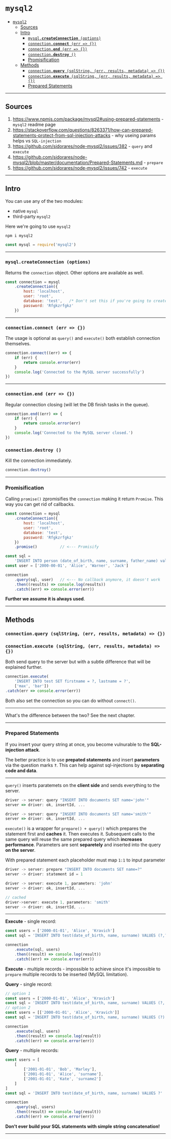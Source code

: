 # `mysql2`

- [`mysql2`](#mysql2)
	- [Sources](#sources)
	- [Intro](#intro)
		- [`mysql.`**`createConnection`**` (options)`](#mysqlcreateconnection-options)
		- [`connection.`**`connect`**` (err => {})`](#connectionconnect-err--)
		- [`connection.`**`end`**` (err => {})`](#connectionend-err--)
		- [`connection.`**`destroy`**` ()`](#connectiondestroy-)
		- [Promisification](#promisification)
	- [Methods](#methods)
		- [`connection.`**`query`**` (sqlString, (err, results, metadata) => {})`](#connectionquery-sqlstring-err-results-metadata--)
		- [`connection.`**`execute`**` (sqlString, (err, results, metadata) => {})`](#connectionexecute-sqlstring-err-results-metadata--)
		- [Prepared Statements](#prepared-statements)

***

## Sources

1. https://www.npmjs.com/package/mysql2#using-prepared-statements - `mysql2` readme page
2. https://stackoverflow.com/questions/8263371/how-can-prepared-statements-protect-from-sql-injection-attacks - why useing params helps vs `SQL-injection`
3. https://github.com/sidorares/node-mysql2/issues/382 - `query` and `execute`
4. https://github.com/sidorares/node-mysql2/blob/master/documentation/Prepared-Statements.md - `prepare`
5. https://github.com/sidorares/node-mysql2/issues/742 - `execute`


***


## Intro

You can use any of the two modules:

- native `mysql`
- third-party `mysql2`

Here we're going to use `mysql2`

```bash
npm i mysql2
```

```js
const mysql = require('mysql2')
```

***

### `mysql.`**`createConnection`**` (options)`

Returns the `connection` object. Other options are available as well.

```js
const connection = mysql
	.createConnection({
		host: 'localhost',
		user: 'root',
		database: 'test',	/* Don't set this if you're going to create DB */
		password: 'Rfgkzrfgkz'
	})
```

***

### `connection.`**`connect`**` (err => {})`

The usage is optional as `query()` and `execute()` both establish connection themselves.

```js
connection.connect((err) => {
	if (err) {
		return console.error(err)
	}
	console.log('Connected to the MySQL server successfully')
})
```

***

### `connection.`**`end`**` (err => {})`

Regular connection closing (will let the DB finish tasks in the queue).

```js
connection.end((err) => {
	if (err) {
		return console.error(err)
	}
	console.log('Connected to the MySQL server closed.')
})
```

### `connection.`**`destroy`**` ()`

Kill the connection immediately.

```js
connection.destroy()
```

***

### Promisification

Calling `promise()` zpromisifies the `connection` making it return `Promise`. This way you can get rid of callbacks.

```js
const connection = mysql
	.createConnection({
		host: 'localhost',
		user: 'root',
		database: 'test',
		password: 'Rfgkzrfgkz'
	})
	.promise()			// <--- Promisify

const sql =
	'INSERT INTO person (date_of_birth, name, surname, father_name) values (?, ?, ?, ?)'
const user = ['2000-00-01', 'Alice', 'Warner', 'Jack']

connection
	.query(sql, user)	// <--- No callback anymore, it doesn't work
	.then((results) => console.log(results))
	.catch((err) => console.error(err))
```

**Further we assume it is always used**.

***


## Methods

### `connection.`**`query`**` (sqlString, (err, results, metadata) => {})`
### `connection.`**`execute`**` (sqlString, (err, results, metadata) => {})`

Both send query to the server but with a subtle difference that will be explained further.

```js
connection.execute(
	'INSERT INTO test SET firstname = ?, lastname = ?', 
	['max', 'bar'])
.catch(err => console.error(err))
```

Both also set the connection so you can do without `connect()`. 

***

What's the difference between the two? See the next chapter.

***

### Prepared Statements

If you insert your query string at once, you become vulnurable to the **SQL-injection attack**. 

The better practice is to use **prepated statements** and insert **parameters** via the question marks **`?`**. This can help against sql-injections by **separating code and data**.

***

`query()` inserts paratemets on the **client side** and sends everything to the server.

```js
driver -> server: query "INSERT INTO documents SET name='john'" 
server => driver: ok, insertId, ...

driver -> server: query "INSERT INTO documents SET name='smith'" 
server => driver: ok, insertId, ...
```

`execute()` is a wrapper for `prepare() + query()` which prepares the statement first and **caches** it. Then executes it. Subsequent calls to the same query will reuse the same prepared query which **increases performance**. Parameters are sent **separetely** and  inserted into the query **on the server**.

With prepared statement each placeholder must map `1:1` to input parameter

```js
driver -> server: prepare "INSERT INTO documents SET name=?"
server -> driver: statement id = 1

driver -> server: execute 1, parameters: 'john'
server -> driver: ok, insertId, ...

// cached
driver->server: execute 1, parameters: 'smith'
server -> driver: ok, insertId, ...
```

***

**Execute** - single record:

```js
const users = ['2000-01-01', 'Alice', 'Kravich']
const sql = 'INSERT INTO test(date_of_birth, name, surname) VALUES (?,?,?)'

connection
	.execute(sql, users)
	.then((result) => console.log(result))
	.catch((err) => console.error(err))
```

**Execute** - multiple records - impossible to achieve since it's impossible to `prepare` multiple records to be inserted (MySQL limitation).

**Query** - single record:

```js
// option 1
const users = ['2000-01-01', 'Alice', 'Kravich']
const sql = 'INSERT INTO test(date_of_birth, name, surname) VALUES (?, ?, ?)'
// option 2
const users = [['2000-01-01', 'Alice', 'Kravich']]
const sql = 'INSERT INTO test(date_of_birth, name, surname) VALUES (?)'

connection
	.execute(sql, users)
	.then((result) => console.log(result))
	.catch((err) => console.error(err))
```

**Query** - multiple records:

```js
const users = [
	[
		['2001-01-01', 'Bob', 'Marley'],
		['2001-01-01', 'Alice', 'surname'],
		['2001-01-01', 'Kate', 'surname2']
	]
]
const sql = 'INSERT INTO test(date_of_birth, name, surname) VALUES ?'

connection
	.query(sql, users)
	.then((result) => console.log(result))
	.catch((err) => console.error(err))
```

**Don't ever build your SQL statements with simple string concatenation!** 

***




